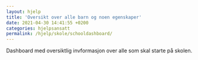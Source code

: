 ```yaml
---
layout: hjelp
title: 'Oversikt over alle barn og noen egenskaper'
date: 2021-04-30 14:41:55 +0200
categories: hjelpsansatt
permalink: /hjelp/skole/schooldashboard/
---
```


Dashboard med oversiktlig invformasjon over alle som skal starte på skolen.